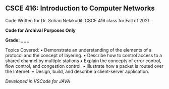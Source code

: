 ## CSCE 416: Introduction to Computer Networks
Code Written for Dr. Srihari Nelakuditi CSCE 416 class for Fall of 2021.

**Code for Archival Purposes Only**

**Grade: _ _ _**

Topics Covered: 
• Demonstrate an understanding of the elements of a protocol and the concept of layering.
• Describe how to control access to a shared channel by multiple stations
• Explain the concepts of error control, flow control, and congestion control.
• Illustrate how a packet is routed over the Internet.
• Design, build, and describe a client-server application.



*Developed in VSCode for JAVA*
